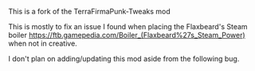 This is a fork of the TerraFirmaPunk-Tweaks mod

This is mostly to fix an issue I found when placing the Flaxbeard's Steam boiler https://ftb.gamepedia.com/Boiler_(Flaxbeard%27s_Steam_Power)
when not in creative.

I don't plan on adding/updating this mod aside from the following bug.
